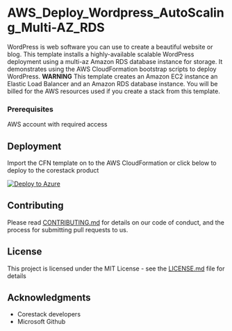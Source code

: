 
# AWS_Deploy_Wordpress_AutoScaling_Multi-AZ_RDS

WordPress is web software you can use to create a beautiful website or blog. This template installs a highly-available scalable WordPress deployment using a multi-az Amazon RDS database instance for storage. It demonstrates using the AWS CloudFormation bootstrap scripts to deploy WordPress. **WARNING** This template creates an Amazon EC2 instance an Elastic Load Balancer and an Amazon RDS database instance. You will be billed for the AWS resources used if you create a stack from this template.

### Prerequisites

AWS account with required access

## Deployment

Import the CFN template on to the AWS CloudFormation or click below to deploy to the corestack product 

[![Deploy to Azure](https://docs.corestack.io/wp-content/uploads/2019/09/deploy-to-corestack.svg)](http://discover.corestack.io/heatstack/templates?repositories=github&external_redirect=true&name=AWS_Deploy_Wordpress_AutoScaling_Multi-AZ_RDS&url=https://raw.githubusercontent.com/corestacklabs/Templates/sandbox/cfn/AWS_Deploy_Wordpress_AutoScaling_Multi-AZ_RDS/AWS_Deploy_Wordpress_AutoScaling_Multi-AZ_RDS_content.json&engine=cfn&type[0]=Cloud&classification[0]=Provisioning&services[0]=AWS&scope=tenant#/mytemplates)

## Contributing

Please read [CONTRIBUTING.md](https://gist.github.com/karthick-kk/30e4fd3f279492b4f040d5cd569d21d0) for details on our code of conduct, and the process for submitting pull requests to us.

## License

This project is licensed under the MIT License - see the [LICENSE.md](LICENSE.md) file for details

## Acknowledgments

* Corestack developers
* Microsoft Github

